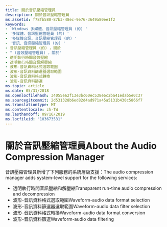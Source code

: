 ```yaml
---
title: 關於音訊壓縮管理員
description: 關於音訊壓縮管理員
ms.assetid: f78fb580-87b3-48ec-9e76-3649a80ee1f2
keywords:
- 'Windows 多媒體、音訊壓縮管理員 (的) '
- '多媒體、音訊壓縮管理員 (的) '
- '多媒體音訊、音訊壓縮管理員 (的) '
- '音訊、音訊壓縮管理員 (的) '
- 音訊壓縮管理員 (的) ，關於
- " (音效壓縮管理員) ，關於"
- 透明執行時間音效壓縮
- 透明執行時間音訊解壓縮
- 波形-音訊資料格式選取範圍
- 波形-音訊資料篩選器選取範圍
- 波形-音訊資料格式轉換
- 波形-音訊資料篩選
ms.topic: article
ms.date: 05/31/2018
ms.openlocfilehash: 34055e62f13e3bc60ec538e6c2ba41edab5e0c37
ms.sourcegitcommit: 2d531328b6ed82d4ad971a45a5131b430c5866f7
ms.translationtype: MT
ms.contentlocale: zh-TW
ms.lasthandoff: 09/16/2019
ms.locfileid: "103673531"
---
```

# <a name="about-the-audio-compression-manager"></a><span data-ttu-id="cf494-115">關於音訊壓縮管理員</span><span class="sxs-lookup"><span data-stu-id="cf494-115">About the Audio Compression Manager</span></span>

<span data-ttu-id="cf494-116">音訊壓縮管理員新增了下列服務的系統層級支援：</span><span class="sxs-lookup"><span data-stu-id="cf494-116">The audio compression manager adds system-level support for the following services:</span></span>

-   <span data-ttu-id="cf494-117">透明執行時間音訊壓縮和解壓縮</span><span class="sxs-lookup"><span data-stu-id="cf494-117">Transparent run-time audio compression and decompression</span></span>
-   <span data-ttu-id="cf494-118">波形-音訊資料格式選取範圍</span><span class="sxs-lookup"><span data-stu-id="cf494-118">Waveform-audio data format selection</span></span>
-   <span data-ttu-id="cf494-119">波形-音訊資料篩選器選取範圍</span><span class="sxs-lookup"><span data-stu-id="cf494-119">Waveform-audio data filter selection</span></span>
-   <span data-ttu-id="cf494-120">波形-音訊資料格式轉換</span><span class="sxs-lookup"><span data-stu-id="cf494-120">Waveform-audio data format conversion</span></span>
-   <span data-ttu-id="cf494-121">波形-音訊資料篩選</span><span class="sxs-lookup"><span data-stu-id="cf494-121">Waveform-audio data filtering</span></span>

 

 




